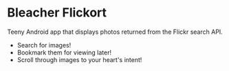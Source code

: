 # Bleacher Flickort
Teeny Android app that displays photos returned from the Flickr search API.

* Search for images!
* Bookmark them for viewing later!
* Scroll through images to your heart's intent!
